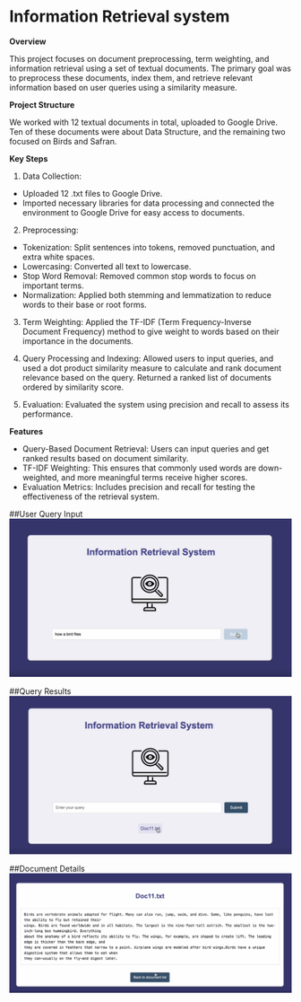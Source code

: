 # Information Retrieval system
**Overview**

This project focuses on document preprocessing, term weighting, and information retrieval using a set of textual documents. The primary goal was to preprocess these documents, index them, and retrieve relevant information based on user queries using a similarity measure.

**Project Structure**

We worked with 12 textual documents in total, uploaded to Google Drive. Ten of these documents were about Data Structure, and the remaining two focused on Birds and Safran.

**Key Steps**

1. Data Collection:
- Uploaded 12 .txt files to Google Drive.
- Imported necessary libraries for data processing and connected the environment to Google Drive for easy access to documents.

2. Preprocessing:
- Tokenization: Split sentences into tokens, removed punctuation, and extra white spaces.
- Lowercasing: Converted all text to lowercase.
- Stop Word Removal: Removed common stop words to focus on important terms.
- Normalization: Applied both stemming and lemmatization to reduce words to their base or root forms.

3. Term Weighting:
Applied the TF-IDF (Term Frequency-Inverse Document Frequency) method to give weight to words based on their importance in the documents.

4. Query Processing and Indexing:
Allowed users to input queries, and used a dot product similarity measure to calculate and rank document relevance based on the query.
Returned a ranked list of documents ordered by similarity score.

5. Evaluation:
Evaluated the system using precision and recall to assess its performance.

**Features**

- Query-Based Document Retrieval: Users can input queries and get ranked results based on document similarity.
- TF-IDF Weighting: This ensures that commonly used words are down-weighted, and more meaningful terms receive higher scores.
- Evaluation Metrics: Includes precision and recall for testing the effectiveness of the retrieval system.

##User Query Input
![User Query Input](user_query_input.jpeg)

##Query Results
![Query Results](query_results.jpeg)

##Document Details
![Document Details](document_details.png)

